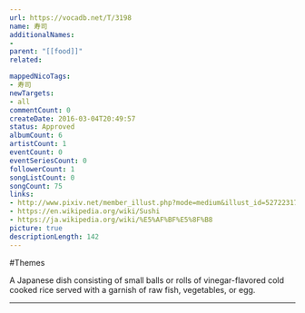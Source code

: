 ```yaml
---
url: https://vocadb.net/T/3198
name: 寿司
additionalNames: 
- 
parent: "[[food]]"
related:

mappedNicoTags:
- 寿司
newTargets:
- all
commentCount: 0
createDate: 2016-03-04T20:49:57
status: Approved
albumCount: 6
artistCount: 1
eventCount: 0
eventSeriesCount: 0
followerCount: 1
songListCount: 0
songCount: 75
links: 
- http://www.pixiv.net/member_illust.php?mode=medium&illust_id=52722317
- https://en.wikipedia.org/wiki/Sushi
- https://ja.wikipedia.org/wiki/%E5%AF%BF%E5%8F%B8
picture: true
descriptionLength: 142
---
```


#Themes

A Japanese dish consisting of small balls or rolls of vinegar-flavored cold cooked rice served with a garnish of raw fish, vegetables, or egg.

---

